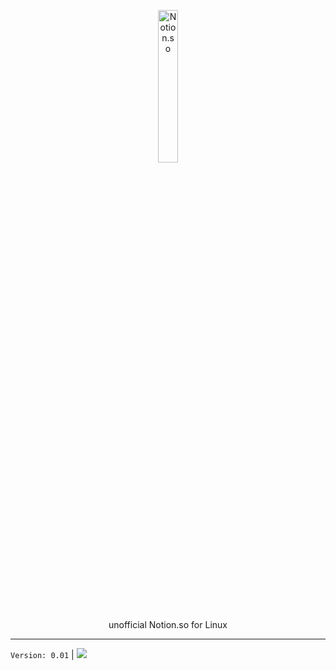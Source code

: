 
<p align="center"><img width="25%" height="25%" src="http://i.imgur.com/6dtC91m.png" alt="Notion.so"><br>unofficial Notion.so for Linux</p>


-----

`Version: 0.01` | 
![](http://i.imgur.com/QfG4Fwn.png)


